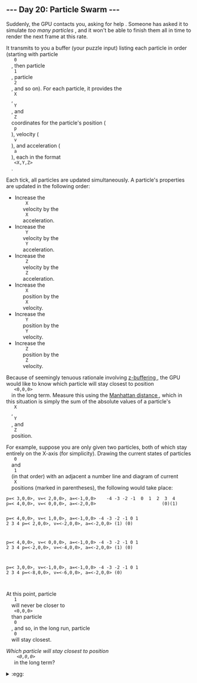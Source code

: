 <article class="day-desc">
 <h2>
  --- Day 20: Particle Swarm ---
 </h2>
 <p>
  Suddenly, the GPU contacts you, asking for
  <span title="...as if millions of graphics pipelines suddenly cried out for help, but suddenly started working on something else instead because they all have to do the same thing at the same time and can't spend very long asking for help.">
   help
  </span>
  . Someone has asked it to simulate
  <em>
   too many particles
  </em>
  , and it won't be able to finish them all in time to render the next frame at this rate.
 </p>
 <p>
  It transmits to you a buffer (your puzzle input) listing each particle in order (starting with particle
  <code>
   0
  </code>
  , then particle
  <code>
   1
  </code>
  , particle
  <code>
   2
  </code>
  , and so on). For each particle, it provides the
  <code>
   X
  </code>
  ,
  <code>
   Y
  </code>
  , and
  <code>
   Z
  </code>
  coordinates for the particle's position (
  <code>
   p
  </code>
  ), velocity (
  <code>
   v
  </code>
  ), and acceleration (
  <code>
   a
  </code>
  ), each in the format
  <code>
   &lt;X,Y,Z&gt;
  </code>
  .
 </p>
 <p>
  Each tick, all particles are updated simultaneously. A particle's properties are updated in the following order:
 </p>
 <ul>
  <li>
   Increase the
   <code>
    X
   </code>
   velocity by the
   <code>
    X
   </code>
   acceleration.
  </li>
  <li>
   Increase the
   <code>
    Y
   </code>
   velocity by the
   <code>
    Y
   </code>
   acceleration.
  </li>
  <li>
   Increase the
   <code>
    Z
   </code>
   velocity by the
   <code>
    Z
   </code>
   acceleration.
  </li>
  <li>
   Increase the
   <code>
    X
   </code>
   position by the
   <code>
    X
   </code>
   velocity.
  </li>
  <li>
   Increase the
   <code>
    Y
   </code>
   position by the
   <code>
    Y
   </code>
   velocity.
  </li>
  <li>
   Increase the
   <code>
    Z
   </code>
   position by the
   <code>
    Z
   </code>
   velocity.
  </li>
 </ul>
 <p>
  Because of seemingly tenuous rationale involving
  <a href="https://en.wikipedia.org/wiki/Z-buffering">
   z-buffering
  </a>
  , the GPU would like to know which particle will stay closest to position
  <code>
   &lt;0,0,0&gt;
  </code>
  in the long term. Measure this using the
  <a href="https://en.wikipedia.org/wiki/Taxicab_geometry">
   Manhattan distance
  </a>
  , which in this situation is simply the sum of the absolute values of a particle's
  <code>
   X
  </code>
  ,
  <code>
   Y
  </code>
  , and
  <code>
   Z
  </code>
  position.
 </p>
 <p>
  For example, suppose you are only given two particles, both of which stay entirely on the X-axis (for simplicity). Drawing the current states of particles
  <code>
   0
  </code>
  and
  <code>
   1
  </code>
  (in that order) with an adjacent a number line and diagram of current
  <code>
   X
  </code>
  positions (marked in parentheses), the following would take place:
 </p>
 <pre><code>p=&lt; 3,0,0&gt;, v=&lt; 2,0,0&gt;, a=&lt;-1,0,0&gt;    -4 -3 -2 -1  0  1  2  3  4
p=&lt; 4,0,0&gt;, v=&lt; 0,0,0&gt;, a=&lt;-2,0,0&gt;                         (0)(1)

p=&lt; 4,0,0&gt;, v=&lt; 1,0,0&gt;, a=&lt;-1,0,0&gt; -4 -3 -2 -1 0 1 2 3 4
p=&lt; 2,0,0&gt;, v=&lt;-2,0,0&gt;, a=&lt;-2,0,0&gt; (1) (0)

p=&lt; 4,0,0&gt;, v=&lt; 0,0,0&gt;, a=&lt;-1,0,0&gt; -4 -3 -2 -1 0 1 2 3 4
p=&lt;-2,0,0&gt;, v=&lt;-4,0,0&gt;, a=&lt;-2,0,0&gt; (1) (0)

p=&lt; 3,0,0&gt;, v=&lt;-1,0,0&gt;, a=&lt;-1,0,0&gt; -4 -3 -2 -1 0 1 2 3 4
p=&lt;-8,0,0&gt;, v=&lt;-6,0,0&gt;, a=&lt;-2,0,0&gt; (0)  
</code></pre>

 <p>
  At this point, particle
  <code>
   1
  </code>
  will never be closer to
  <code>
   &lt;0,0,0&gt;
  </code>
  than particle
  <code>
   0
  </code>
  , and so, in the long run, particle
  <code>
   0
  </code>
  will stay closest.
 </p>
 <p>
  <em>
   Which particle will stay closest to position
   <code>
    &lt;0,0,0&gt;
   </code>
  </em>
  in the long term?
 </p>
</article>

<details>
<summary>:egg:</summary>

        <p>
        Suddenly, the GPU contacts you, asking for
        <span title="...as if millions of graphics pipelines suddenly cried out for help, but suddenly started working on something else instead because
        they all have to do the same thing at the same time and can't spend very long asking for help.">
        help

  </span>
</details>
